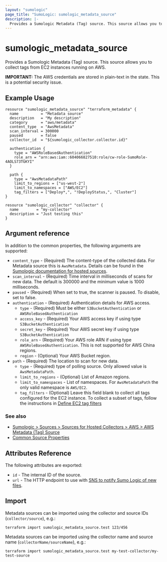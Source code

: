 ```yaml
---
layout: "sumologic"
page_title: "SumoLogic: sumologic_metadata_source"
description: |-
  Provides a Sumologic Metadata (Tag) source. This source allows you to collect tags from EC2 instances running on AWS.
---
```


# sumologic_metadata_source
Provides a Sumologic Metadata (Tag) source. This source allows you to collect tags from EC2 instances running on AWS.

__IMPORTANT:__ The AWS credentials are stored in plain-text in the state. This is a potential security issue.

## Example Usage
```hcl
resource "sumologic_metadata_source" "terraform_metadata" {
  name          = "Metadata source"
  description   = "My description"
  category      = "aws/metadata"
  content_type  = "AwsMetadata"
  scan_interval = 300000
  paused        = false
  collector_id  = "${sumologic_collector.collector.id}"

  authentication {
    type = "AWSRoleBasedAuthentication"
    role_arn = "arn:aws:iam::604066827510:role/cw-role-SumoRole-4AOLS73TGKYI"
  }

  path {
    type = "AwsMetadataPath"
    limit_to_regions = ["us-west-2"]
    limit_to_namespaces = ["AWS/EC2"]
    tag_filters = ["Deploy*,", "!DeployStatus,", "Cluster"]
}

resource "sumologic_collector" "collector" {
  name        = "my-collector"
  description = "Just testing this"
}
```

## Argument reference

In addition to the common properties, the following arguments are supported:

 - `content_type` - (Required) The content-type of the collected data. For Metadata source this is `AwsMetadata`. Details can be found in the [Sumologic documentation for hosted sources][1].
 - `scan_interval` - (Required) Time interval in milliseconds of scans for new data. The default is 300000 and the minimum value is 1000 milliseconds.
 - `paused` - (Required) When set to true, the scanner is paused. To disable, set to false.
 - `authentication` - (Required) Authentication details for AWS access.
     + `type` - (Required) Must be either `S3BucketAuthentication` or `AWSRoleBasedAuthentication`
     + `access_key` - (Required) Your AWS access key if using type `S3BucketAuthentication`
     + `secret_key` - (Required) Your AWS secret key if using type `S3BucketAuthentication`
     + `role_arn` - (Required) Your AWS role ARN if using type `AWSRoleBasedAuthentication`. This is not supported for AWS China regions.
     + `region` - (Optional) Your AWS Bucket region.
 - `path` - (Required) The location to scan for new data.
     + `type` - (Required) type of polling source. Only allowed value is `AwsMetadataPath`.
     + `limit_to_regions` - (Optional) List of Amazon regions.
     + `limit_to_namespaces` - List of namespaces. For `AwsMetadataPath` the only valid namespace is `AWS/EC2`. 
     + `tag_filters` - (Optional) Leave this field blank to collect all tags configured for the EC2 instance. To collect a subset of tags, follow the instructions in [Define EC2 tag filters][2]

### See also
  * [Sumologic > Sources > Sources for Hosted Collectors > AWS > AWS Metadata (Tag) Source][3]
  * [Common Source Properties][4]

## Attributes Reference
The following attributes are exported:

- `id` - The internal ID of the source.
- `url` - The HTTP endpoint to use with [SNS to notify Sumo Logic of new files](https://help.sumologic.com/03Send-Data/Sources/02Sources-for-Hosted-Collectors/Amazon-Web-Services/AWS-S3-Source#Set_up_SNS_in_AWS_(Optional)).

## Import
Metadata sources can be imported using the collector and source IDs (`collector/source`), e.g.:

```hcl
terraform import sumologic_metadata_source.test 123/456
```

Metadata sources can be imported using the collector name and source name (`collectorName/sourceName`), e.g.:

```hcl
terraform import sumologic_metadata_source.test my-test-collector/my-test-source
```

[1]: https://help.sumologic.com/Send_Data/Sources/03Use_JSON_to_Configure_Sources/JSON_Parameters_for_Hosted_Sources
[2]:https://help.sumologic.com/03Send-Data/Sources/02Sources-for-Hosted-Collectors/Amazon-Web-Services/AWS-Metadata-(Tag)-Source#Define_EC2_tag_filters
[3]:https://help.sumologic.com/03Send-Data/Sources/02Sources-for-Hosted-Collectors/Amazon-Web-Services/AWS-Metadata-(Tag)-Source
[4]:https://registry.terraform.io/providers/SumoLogic/sumologic/latest/docs#common-source-properties
